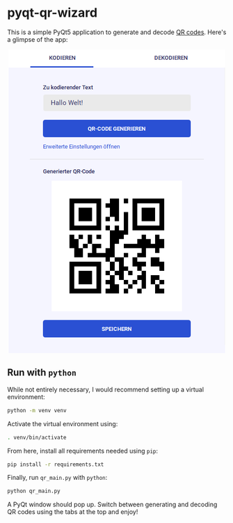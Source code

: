 # pyqt-qr-wizard
This is a simple PyQt5 application to generate and decode
[QR codes](https://en.wikipedia.org/wiki/QR_code). Here's a glimpse of the
app:

<p align="center">
 <img src=".github/preview_image.PNG" alt="Screenshot of application">
</p>

## Run with ``python``
While not entirely necessary, I would recommend setting up a virtual environment:

```bash
python -m venv venv
```

Activate the virtual environment using:

```bash
. venv/bin/activate
```

From here, install all requirements needed using ``pip``:

```bash
pip install -r requirements.txt
```

Finally, run ``qr_main.py`` with ``python``:

```bash
python qr_main.py
```

A PyQt window should pop up. Switch between generating and decoding QR codes
using the tabs at the top and enjoy!

